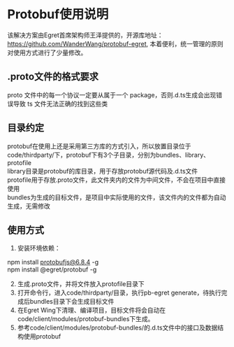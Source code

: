 # Protobuf使用说明
该解决方案由Egret首席架构师王泽提供的，开源库地址：https://github.com/WanderWang/protobuf-egret, 本着便利，统一管理的原则对使用方式进行了少量修改。  

## .proto文件的格式要求
proto 文件中的每一个协议一定要从属于一个 package，否则.d.ts生成会出现错误导致 ts 文件无法正确的找到这些类  

## 目录约定
protobuf在使用上还是采用第三方库的方式引入，所以放置目录位于code/thirdparty/下，protobuf下有3个子目录，分别为bundles、library、protofile  
library目录是protobuf的库目录，用于存放protobuf源代码及.d.ts文件  
protofile用于存放.proto文件，此文件夹内的文件为中间文件，不会在项目中直接使用  
bundles为生成的目标文件，是项目中实际使用的文件，该文件内的文件都为自动生成，无需修改  

## 使用方式
1. 安装环境依赖：

npm install protobufjs@6.8.4 -g  
npm install @egret/protobuf -g  

2. 生成.proto文件，并将文件放入protofile目录下  
3. 打开命令行，进入code/thirdparty/目录，执行pb-egret generate，待执行完成后bundles目录下会生成目标文件  
4. 在Egret Wing下清理、编译项目，目标文件将会自动在code/client/modules/protobuf-bundles下生成。  
5. 参考code/client/modules/protobuf-bundles/的.d.ts文件中的接口及数据结构使用protobuf